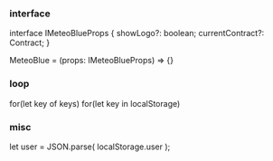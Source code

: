 ### interface

interface IMeteoBlueProps {
   showLogo?: boolean;
   currentContract?: Contract;
}

MeteoBlue = (props: IMeteoBlueProps) => {}

### loop

for(let key of keys)
for(let key in localStorage)

### misc

let user = JSON.parse( localStorage.user );
